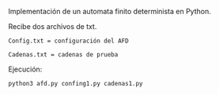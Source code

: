 Implementación de un automata finito determinista en Python.

Recibe dos archivos de txt.

    Config.txt = configuración del AFD

    Cadenas.txt = cadenas de prueba

Ejecución:

    python3 afd.py confing1.py cadenas1.py 
